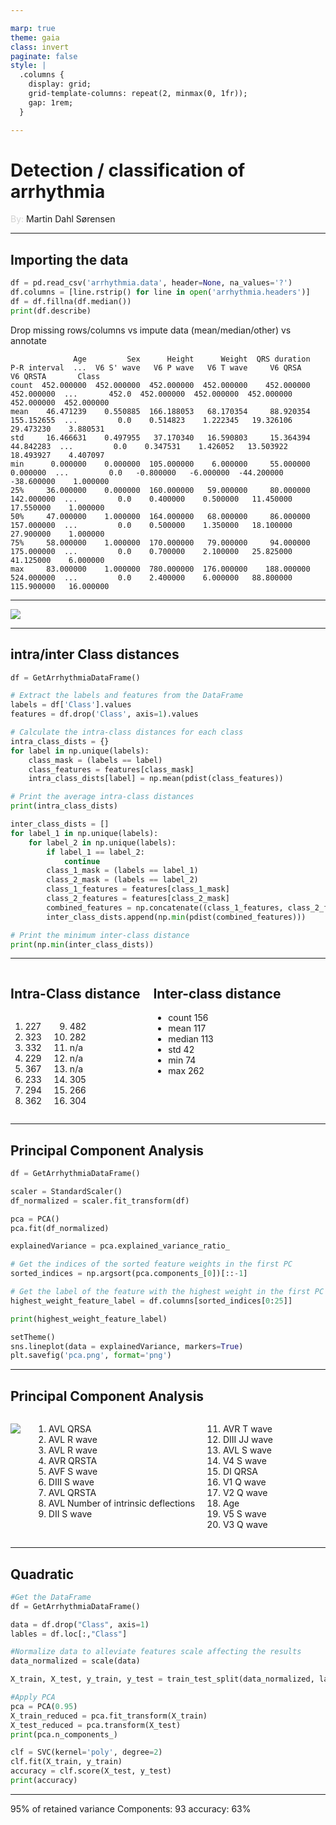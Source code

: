 ```yaml
---

marp: true
theme: gaia
class: invert
paginate: false
style: |
  .columns {
    display: grid;
    grid-template-columns: repeat(2, minmax(0, 1fr));
    gap: 1rem;
  }

---
```


# Detection / classification of arrhythmia
<span style="color:lightgrey">By:</span> Martin Dahl Sørensen

---

## Importing the data 
```python
df = pd.read_csv('arrhythmia.data', header=None, na_values='?')
df.columns = [line.rstrip() for line in open('arrhythmia.headers')]
df = df.fillna(df.median())
print(df.describe)
```
Drop missing rows/columns vs impute data (mean/median/other) vs annotate

```
              Age         Sex      Height      Weight  QRS duration  P-R interval  ...  V6 S' wave   V6 P wave   V6 T wave     V6 QRSA    V6 QRSTA       Class
count  452.000000  452.000000  452.000000  452.000000    452.000000    452.000000  ...       452.0  452.000000  452.000000  452.000000  452.000000  452.000000
mean    46.471239    0.550885  166.188053   68.170354     88.920354    155.152655  ...         0.0    0.514823    1.222345   19.326106   29.473230    3.880531
std     16.466631    0.497955   37.170340   16.590803     15.364394     44.842283  ...         0.0    0.347531    1.426052   13.503922   18.493927    4.407097
min      0.000000    0.000000  105.000000    6.000000     55.000000      0.000000  ...         0.0   -0.800000   -6.000000  -44.200000  -38.600000    1.000000
25%     36.000000    0.000000  160.000000   59.000000     80.000000    142.000000  ...         0.0    0.400000    0.500000   11.450000   17.550000    1.000000
50%     47.000000    1.000000  164.000000   68.000000     86.000000    157.000000  ...         0.0    0.500000    1.350000   18.100000   27.900000    1.000000
75%     58.000000    1.000000  170.000000   79.000000     94.000000    175.000000  ...         0.0    0.700000    2.100000   25.825000   41.125000    6.000000
max     83.000000    1.000000  780.000000  176.000000    188.000000    524.000000  ...         0.0    2.400000    6.000000   88.800000  115.900000   16.000000
```
---

![](DistributionOffClasses.png)


---

## intra/inter Class distances

```python
df = GetArrhythmiaDataFrame()

# Extract the labels and features from the DataFrame
labels = df['Class'].values
features = df.drop('Class', axis=1).values

# Calculate the intra-class distances for each class
intra_class_dists = {}
for label in np.unique(labels):
    class_mask = (labels == label)
    class_features = features[class_mask]
    intra_class_dists[label] = np.mean(pdist(class_features))

# Print the average intra-class distances
print(intra_class_dists)

inter_class_dists = []
for label_1 in np.unique(labels):
    for label_2 in np.unique(labels):
        if label_1 == label_2:
            continue
        class_1_mask = (labels == label_1)
        class_2_mask = (labels == label_2)
        class_1_features = features[class_1_mask]
        class_2_features = features[class_2_mask]
        combined_features = np.concatenate((class_1_features, class_2_features))
        inter_class_dists.append(np.min(pdist(combined_features)))

# Print the minimum inter-class distance
print(np.min(inter_class_dists))
```
---

<div class ="columns">
<div>

## Intra-Class distance
<div class ="columns">
<div>

1. 227
2. 323
3. 332
4. 229
5. 367
6. 233
7. 294
8. 362

</div>
<div>

9. 482
10. 282
11. n/a
12. n/a
13. n/a
14. 305
15. 266
16. 304

</div>
</div>

</div>
<div>

## Inter-class distance
- count 156
- mean 117
- median 113
- std 42
- min 74
- max 262

</div>
</div>

---

## Principal Component Analysis

```python
df = GetArrhythmiaDataFrame()

scaler = StandardScaler()
df_normalized = scaler.fit_transform(df)

pca = PCA()
pca.fit(df_normalized)

explainedVariance = pca.explained_variance_ratio_

# Get the indices of the sorted feature weights in the first PC
sorted_indices = np.argsort(pca.components_[0])[::-1]

# Get the label of the feature with the highest weight in the first PC
highest_weight_feature_label = df.columns[sorted_indices[0:25]]

print(highest_weight_feature_label)

setTheme()
sns.lineplot(data = explainedVariance, markers=True)
plt.savefig('pca.png', format='png')
```

---

## Principal Component Analysis

<div class ="columns">
<div>

![](pca.png)
</div>
<div>
<div class ="columns">
<div>

1. AVL QRSA
2. AVL R wave
3. AVL R wave
4. AVR QRSTA
5. AVF S wave
6. DIII S wave
7. AVL QRSTA
8. AVL Number of intrinsic deflections
10. DII S wave
</div>
<div>

11. AVR T wave
12. DIII JJ wave
13. AVL S wave
14. V4 S wave
15. DI QRSA
16. V1 Q wave
17. V2 Q wave
18. Age
19. V5 S wave
20. V3 Q wave
</div>
</div>
</div>
</div>

---

## Quadratic

```python
#Get the DataFrame
df = GetArrhythmiaDataFrame()

data = df.drop("Class", axis=1)
lables = df.loc[:,"Class"]

#Normalize data to alleviate features scale affecting the results
data_normalized = scale(data)

X_train, X_test, y_train, y_test = train_test_split(data_normalized, lables, test_size=0.2)

#Apply PCA
pca = PCA(0.95)
X_train_reduced = pca.fit_transform(X_train)
X_test_reduced = pca.transform(X_test)
print(pca.n_components_)

clf = SVC(kernel='poly', degree=2)
clf.fit(X_train, y_train)
accuracy = clf.score(X_test, y_test)
print(accuracy)
```
---

95% of retained variance
Components: 93
accuracy: 63%